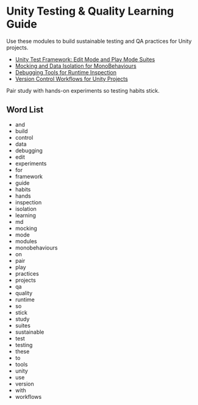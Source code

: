# Unity Testing & Quality Learning Guide

Use these modules to build sustainable testing and QA practices for Unity projects.

- [Unity Test Framework: Edit Mode and Play Mode Suites](unity-test-framework.md)
- [Mocking and Data Isolation for MonoBehaviours](mocking-and-data-isolation.md)
- [Debugging Tools for Runtime Inspection](debugging-tools-runtime-inspection.md)
- [Version Control Workflows for Unity Projects](version-control-workflows.md)

Pair study with hands-on experiments so testing habits stick.

## Word List
- and
- build
- control
- data
- debugging
- edit
- experiments
- for
- framework
- guide
- habits
- hands
- inspection
- isolation
- learning
- md
- mocking
- mode
- modules
- monobehaviours
- on
- pair
- play
- practices
- projects
- qa
- quality
- runtime
- so
- stick
- study
- suites
- sustainable
- test
- testing
- these
- to
- tools
- unity
- use
- version
- with
- workflows
